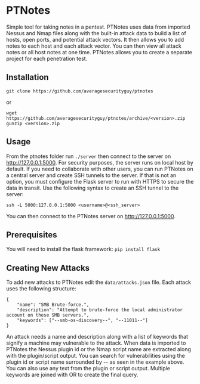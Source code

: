 # PTNotes
Simple tool for taking notes in a pentest. PTNotes uses data from imported Nessus and Nmap files along with the built-in attack data to build a list of hosts, open ports, and potential attack vectors. It then allows you to add notes to each host and each attack vector. You can then view all attack notes or all host notes at one time. PTNotes allows you to create a separate project for each penetration test.

## Installation
`git clone https://github.com/averagesecurityguy/ptnotes`

or

```
wget https://github.com/averagesecurityguy/ptnotes/archive/<version>.zip
gunzip <version>.zip
```

## Usage

From the ptnotes folder run `./server` then connect to the server on http://127.0.0.1:5000. For security purposes, the server runs on local host by default. If you need to collaborate with other users, you can run PTNotes on a central server and create SSH tunnels to the server. If that is not an option, you must configure the Flask server to run with HTTPS to secure the data in transit. Use the following syntax to create an SSH tunnel to the server:

```
ssh -L 5000:127.0.0.1:5000 <username>@<ssh_server>
```

You can then connect to the PTNotes server on http://127.0.0.1:5000.

## Prerequisites
You will need to install the flask framework: `pip install flask`

## Creating New Attacks
To add new attacks to PTNotes edit the `data/attacks.json` file. Each attack uses the following structure:

```
{
    "name": "SMB Brute-force.",
    "description": "Attempt to brute-force the local administrator account on these SMB servers.",
    "keywords": ["--smb-os-discovery--", "--11011--"]
}
```

An attack needs a name and description along with a list of keywords that signify a machine may vulnerable to the attack. When data is imported to PTNotes the Nessus plugin id or the Nmap script name are extracted along with the plugin/script output. You can search for vulnerabilities using the plugin id or script name surrounded by -- as seen in the example above. You can also use any text from the plugin or script output. Multiple keywords are joined with OR to create the final query.
